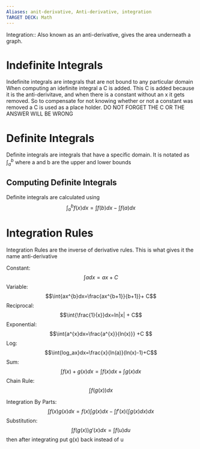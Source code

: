 ```yaml
---
Aliases: anit-derivative, Anti-derivative, integration
TARGET DECK: Math
---
```


Integration:: Also known as an anti-derivative, gives the area underneath a graph.
# Indefinite Integrals
Indefinite integrals are integrals that are not bound to any particular domain
When computing an idefinite integral a C is added. This C is added because it is the anti-derivitave, and when there is a constant without an x it gets removed. So to compensate for not knowing whether or not a constant was removed a C is used as a place holder. DO NOT FORGET THE C OR THE ANSWER WILL BE WRONG
# Definite Integrals
Definite integrals are integrals that have a specific domain.
It is notated as $\int_a^b$ where a and b are the upper and lower bounds
## Computing Definite Integrals 
Definite integrals are calculated using $$\int_a^bf(x)dx=\int{f(b)dx}-\int{f(a)dx}$$
# Integration Rules
Integration Rules are the inverse of derivative rules. This is what gives it the name anti-derivative

Constant: $$\int{a}dx=ax+C$$
Variable: $$\int{ax^{b}dx=\frac{ax^{b+1}}{b+1}}+ C$$
Reciprocal: $$\int{\frac{1}{x}}dx=ln|x| + C$$
Exponential: $$\int{a^{x}dx=\frac{a^{x}}{ln(x)}} +C $$
Log: $$\int{log_ax}dx=\frac{x}{ln(a)}(ln(x)-1)+C$$
Sum: $$\int{f(x)+g(x)dx}= \int{f(x)dx}+\int{g(x)dx}$$
Chain Rule: $$\int{f(g(x))dx}$$

Integration By Parts: $$\int{f(x)g(x)}dx=f(x)\int{g(x)dx}-\int{f'(x)(\int{g(x)dx})dx}$$
Substitution: $$\int{f(g(x))g'(x)dx}=\int{f(u)du} $$ then after integrating put g(x) back instead of u